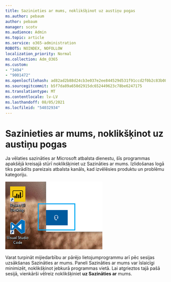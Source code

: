 ```yaml
---
title: Sazinieties ar mums, noklikšķinot uz austiņu pogas
ms.author: pebaum
author: pebaum
manager: scotv
ms.audience: Admin
ms.topic: article
ms.service: o365-administration
ROBOTS: NOINDEX, NOFOLLOW
localization_priority: Normal
ms.collection: Adm_O365
ms.custom:
- "3494"
- "9001472"
ms.openlocfilehash: ad82ad2b88d24cb3e037e2ee844529d531f91ccd2f0b2c83b08ead9df889cc0f
ms.sourcegitcommit: b5f7da89a650d2915dc652449623c78be6247175
ms.translationtype: MT
ms.contentlocale: lv-LV
ms.lasthandoff: 08/05/2021
ms.locfileid: "54032934"
---
```

# <a name="contact-us-by-clicking-the-headphone-button"></a>Sazinieties ar mums, noklikšķinot uz austiņu pogas

Ja vēlaties sazināties ar Microsoft atbalsta  dienestu, šīs programmas apakšējā kreisajā stūrī noklikšķiniet uz Sazināties ar mums. Izlidošanas logā tiks parādīts pareizais atbalsta kanāls, kad izvēlēsies produktu un problēmu kategoriju.

![Sazinieties ar mums, noklikšķinot uz austiņu ikonas.](media/contact-us-headphone-icon.png)

Varat turpināt mijiedarbību ar pārējo lietojumprogrammu arī pēc sesijas uzsākšanas Sazināties ar mums. Paneli Sazināties ar mums var īslaicīgi minimizēt, noklikšķinot jebkurā programmas vietā. Lai atgrieztos tajā pašā sesijā, vienkārši vēlreiz noklikšķiniet **uz Sazināties ar** mums.
